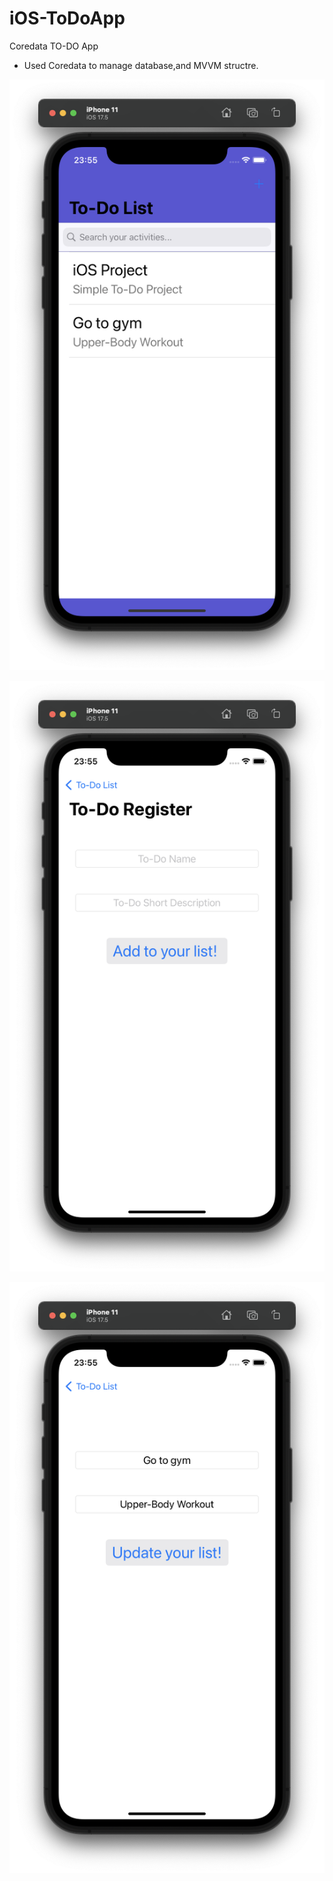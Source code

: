 # iOS-ToDoApp
 Coredata TO-DO App

* Used Coredata to manage database,and MVVM structre. 

![ToDo App Homepage](Screenshots/Screenshot%202024-05-18%20at%2023.55.17.png)

![ToDo App Register](Screenshots/Screenshot%202024-05-18%20at%2023.55.23.png)

![ToDo App Update](Screenshots/Screenshot%202024-05-18%20at%2023.55.31.png)




